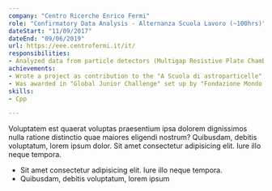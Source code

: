 ```yaml
---
company: "Centro Ricerche Enrico Fermi"
role: "Confirmatory Data Analysis - Alternanza Scuola Lavoro (~100hrs)"
dateStart: "11/09/2017"
dateEnd: "09/06/2019"
url: https://eee.centrofermi.it/it/
responsibilities:
- Analyzed data from particle detectors (Multigap Resistive Plate Chambers) in schools all over Italy in the context of the project "Extreme Energy Events"
achievements:
- Wrote a project as contribution to the "A Scuola di astroparticelle" (At school of Astroparticles) concourse set up by INFN Napoli.
- Was awarded in "Global Junior Challenge" set up by "Fondazione Mondo Digitale" (prize for the most innovative school, received from Liceo Scientifico Mancini in Avellino).
skills:
- Cpp

---
```


Voluptatem est quaerat voluptas praesentium ipsa dolorem dignissimos nulla ratione distinctio quae maiores eligendi nostrum? Quibusdam, debitis voluptatum, lorem ipsum dolor. Sit amet consectetur adipisicing elit. Iure illo neque tempora.

- Sit amet consectetur adipisicing elit. Iure illo neque tempora.
- Quibusdam, debitis voluptatum, lorem ipsum
